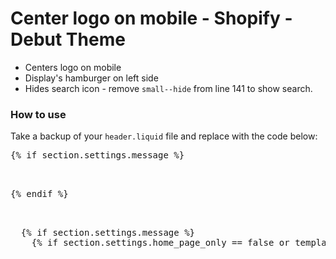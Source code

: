 <h1>Center logo on mobile - Shopify - Debut Theme</h1>

<ul>
  <li>Centers logo on mobile</li>
  <li>Display's hamburger on left side</li>
  <li>Hides search icon - remove <code>small--hide</code> from line 141 to show search.</li>
</ul>

<h3>How to use</h3>

<p>Take a backup of your <code>header.liquid</code> file and replace with the code below:</p>

<pre>
{% if section.settings.message %}
  <style>
    {% if section.settings.logo != blank %}
      .site-header__logo-image {
        max-width: {{ section.settings.logo_max_width | escape }}px;
      }
    {% endif %}

    {% if section.settings.align_logo == 'left' %}
      .site-header__logo-image {
        margin: 0;
      }
    {% endif %}
  </style>
{% endif %}

<div data-section-id="{{ section.id }}" data-section-type="header-section">
  {% if section.settings.message %}
    {% if section.settings.home_page_only == false or template.name == 'index' %}
      <style>
        .announcement-bar {
          background-color: {{ section.settings.color_bg }};
        }

        .announcement-bar--link:hover {
          {% assign brightness = section.settings.color_bg | color_brightness %}

          {% if brightness <= 192 %}
            {% assign lightenAmount = 255 | minus: brightness | divided_by: 255 | times: 16 %}
            background-color: {{ section.settings.color_bg | color_lighten: lightenAmount }};
          {% else %}
            {% assign darkenAmount = 255 | divided_by: brightness | times: 8 %}
            background-color: {{ section.settings.color_bg | color_darken: darkenAmount }};
          {% endif %}
        }

        .announcement-bar__message {
          color: {{ section.settings.color_text }};
        }
      </style>

      {% if section.settings.message_link == blank %}
        <div class="announcement-bar">
      {% else %}
        <a href="{{ section.settings.message_link }}" class="announcement-bar announcement-bar--link">
      {% endif %}

        <p class="announcement-bar__message">{{ section.settings.message_text | escape }}</p>

      {% if section.settings.message_link == blank %}
        </div>
      {% else %}
        </a>
      {% endif %}

    {% endif %}
  {% endif %}

  <header class="site-header{% if section.settings.align_logo == 'left' %} border-bottom logo--left{% else %} logo--center{% endif %}" role="banner">
    <div class="grid grid--no-gutters grid--table site-header__mobile-nav">
      {% if section.settings.align_logo == 'center' %}
        {%- assign logo_classes = 'small--two-quarters medium-up--one-third medium-up--push-one-third logo-align--center' -%}
      {% else %}
        {%- assign logo_classes = 'medium-up--one-quarter logo-align--left' -%}
      {% endif %}
        
      <div class="grid__item small--one-quarter medium-up--hide">

      {% unless linklists[section.settings.main_linklist] == blank %}
            <button type="button" class="btn--link site-header__icon site-header__menu js-mobile-nav-toggle mobile-nav--open" aria-controls="MobileNav"  aria-expanded="false" aria-label="{{ 'layout.navigation.menu' | t }}">
              {% include 'icon-hamburger' %}
              {% include 'icon-close' %}
            </button>
      {% endunless %}
        </div>

      <div class="grid__item {{ logo_classes }}">
        {% comment %}
          Use the uploaded logo from theme settings if enabled.
          Site name gets precedence with H1 tag on homepage, div on other pages.
        {% endcomment %}
        {% if template.name == 'index' %}
          <h1 class="h2 site-header__logo" style="padding-left:0px">
        {% else %}
          <div class="h2 site-header__logo" style="padding-left:0px">
        {% endif %}
          {% if section.settings.logo %}
            {%- assign img_url = section.settings.logo | img_url: '1x1' | replace: '_1x1.', '_{width}x.' -%}
            <a href="/" class="site-header__logo-image{% if section.settings.align_logo == 'center' %} site-header__logo-image--centered{% endif %}">
              {% capture logo_alt %}{{ section.settings.logo.alt | default: shop.name }}{% endcapture %}
              <img class="lazyload js"
                   src="{{ section.settings.logo | img_url: '300x300' }}"
                   data-src="{{ img_url }}"
                   data-widths="[180, 360, 540, 720, 900, 1080, 1296, 1512, 1728, 2048]"
                   data-aspectratio="{{ section.settings.logo.aspect_ratio }}"
                   data-sizes="auto"
                   alt="{{ logo_alt | escape }}"
                   style="max-width: {{ section.settings.logo_max_width }}px">
              <noscript>
                {% capture image_size %}{{ section.settings.logo_max_width | escape }}x{% endcapture %}
                <img src="{{ section.settings.logo | img_url: image_size }}"
                     srcset="{{ section.settings.logo | img_url: image_size }} 1x, {{ section.settings.logo | img_url: image_size, scale: 2 }} 2x"
                     alt="{{ section.settings.logo.alt | default: shop.name }}"
                     style="max-width: {{ section.settings.logo_max_width }}px;">
              </noscript>
            </a>
          {% else %}
            <a class="site-header__logo-link" href="/">{{ shop.name }}</a>
          {% endif %}
        {% if template.name == 'index' %}
          </h1>
        {% else %}
          </div>
        {% endif %}
      </div>

      {% if section.settings.align_logo == 'left' %}
        <nav class="grid__item medium-up--one-half small--hide" id="AccessibleNav" role="navigation">
          {% include 'site-nav' %}
        </nav>
      {% endif %}

      <div class="grid__item small--one-quarter {% if section.settings.align_logo == 'left' %}medium-up--one-quarter{% else %}medium-up--one-third medium-up--push-one-third{% endif %}">
        <div class="site-header__icons-wrapper">
          <div class="site-header__search site-header__icon">
            {% include 'search-form' %}
          </div>

          <button type="button" class="small--hide btn--link site-header__icon site-header__search-toggle js-drawer-open-top">
            {% include 'icon-search' %}
            <span class="icon__fallback-text">{{ 'layout.navigation.search' | t }}</span>
          </button>

          {% if shop.customer_accounts_enabled %}
            {% if customer %}
              <a href="/account" class="site-header__icon site-header__account">
                {% include 'icon-login' %}
                <span class="icon__fallback-text">{{ 'layout.customer.account' | t }}</span>
              </a>
            {% else %}
              <a href="/account/login" class="site-header__icon site-header__account">
                {% include 'icon-login' %}
                <span class="icon__fallback-text">{{ 'layout.customer.log_in' | t }}</span>
              </a>
            {% endif %}
          {% endif %}
          

          <a href="/cart" class="site-header__icon site-header__cart">
            {% include 'icon-cart' %}
            <span class="icon__fallback-text">{{ 'layout.cart.title' | t }}</span>
            {% if cart.item_count > 0 %}
              <div id="CartCount" class="site-header__cart-count">
                <span>{{ cart.item_count }}</span>
                <span class="icon__fallback-text medium-up--hide">{{ 'layout.cart.items_count' | t: count: cart.item_count }}</span>
              </div>
            {% endif %}
          </a>

          {% if shop.enabled_currencies.size > 1 %}
            {% form 'currency', class: "currency-selector small--hide" %}
              <label for="CurrencySelector" class="visually-hidden">{{ 'general.currency.dropdown_label' | t }}</label>
              <div class="currency-selector__input-wrapper select-group">
                <select name="currency" id="CurrencySelector" class="currency-selector__dropdown" aria-describedby="a11y-refresh-page-message a11y-selection-message" data-currency-selector>
                  {% for currency in shop.enabled_currencies %}
                    <option value="{{currency.iso_code}}"{% if currency == cart.currency %} selected="true"{% endif %}>{{currency.iso_code}}</option>
                  {% endfor %}
                </select>
                {% include 'icon-chevron-down' %}
              </div>
            {% endform %}
          {% endif %}

        </div>

      </div>
    </div>

    <nav class="mobile-nav-wrapper medium-up--hide" role="navigation">
      <ul id="MobileNav" class="mobile-nav">
        {% for link in linklists[section.settings.main_linklist].links %}
          {%- assign outerLoopIndex = forloop.index -%}

          <li class="mobile-nav__item{% unless forloop.last %} border-bottom{% endunless %}">
            {% if link.links != blank %}
              {% capture child_list_handle %}{{ link.handle }}-{{ outerLoopIndex }}{% endcapture %}
              <button type="button" class="btn--link js-toggle-submenu mobile-nav__link{% if link.child_active %} mobile-nav__link--active{% endif %}" data-target="{{ child_list_handle }}" data-level="1" aria-expanded="false">
                <span class="mobile-nav__label">{{ link.title | escape }}</span>
                <div class="mobile-nav__icon">
                  {% include 'icon-chevron-right' %}
                </div>
              </button>
              <ul class="mobile-nav__dropdown" data-parent="{{ child_list_handle }}" data-level="2">
                <li class="visually-hidden" tabindex="-1" data-menu-title="2">
                  {{- link.title }} {{ 'layout.navigation.menu' | t -}}
                </li>
                <li class="mobile-nav__item border-bottom">
                  <div class="mobile-nav__table">
                    <div class="mobile-nav__table-cell mobile-nav__return">
                      <button class="btn--link js-toggle-submenu mobile-nav__return-btn" type="button" aria-expanded="true" aria-label="{{ link.title }}">
                        {% include 'icon-chevron-left' %}
                      </button>
                    </div>
                    <span class="mobile-nav__sublist-link mobile-nav__sublist-header mobile-nav__sublist-header--main-nav-parent">
                      <span class="mobile-nav__label">{{ link.title | escape }}</span>
                    </span>
                  </div>
                </li>

                {% for childlink in link.links %}
                  <li class="mobile-nav__item{% unless forloop.last %} border-bottom{% endunless %}">
                    {% if childlink.links != blank %}
                      {% capture grandchild_list_handle %}{{ childlink.handle }}-{{ outerLoopIndex }}-{{ forloop.index }}{% endcapture %}
                      <button type="button" class="btn--link js-toggle-submenu mobile-nav__link mobile-nav__sublist-link" data-target="{{ grandchild_list_handle }}" aria-expanded="false">
                        <span class="mobile-nav__label">{{ childlink.title | escape }}</span>
                        <div class="mobile-nav__icon">
                          {% include 'icon-chevron-right' %}
                        </div>
                      </button>
                      <ul class="mobile-nav__dropdown" data-parent="{{ grandchild_list_handle }}" data-level="3">
                        <li class="visually-hidden" tabindex="-1" data-menu-title="3">
                          {{- childlink.title }} {{ 'layout.navigation.menu' | t -}}
                        </li>
                        <li class="mobile-nav__item border-bottom">
                          <div class="mobile-nav__table">
                            <div class="mobile-nav__table-cell mobile-nav__return">
                              <button type="button" class="btn--link js-toggle-submenu mobile-nav__return-btn" data-target="{{ child_list_handle }}" aria-expanded="true" aria-label="{{ childlink.title }}">
                                {% include 'icon-chevron-left' %}
                              </button>
                            </div>
                            <a href="{{ childlink.url }}"
                              class="mobile-nav__sublist-link mobile-nav__sublist-header"
                              {% if childlink.current %} aria-current="page"{% endif %}
                            >
                              <span class="mobile-nav__label">{{ childlink.title | escape }}</span>
                            </a>
                          </div>
                        </li>
                        {% for grandchildlink in childlink.links %}
                          <li class="mobile-nav__item{% unless forloop.last %} border-bottom{% endunless %}">
                            <a href="{{ grandchildlink.url }}"
                              class="mobile-nav__sublist-link"
                              {% if grandchildlink.current %} aria-current="page"{% endif %}
                            >
                              <span class="mobile-nav__label">{{ grandchildlink.title | escape }}</span>
                            </a>
                          </li>
                        {% endfor %}
                      </ul>
                    {% else %}
                      <a href="{{ childlink.url }}"
                        class="mobile-nav__sublist-link"
                        {% if childlink.current %} aria-current="page"{% endif %}
                      >
                        <span class="mobile-nav__label">{{ childlink.title | escape }}</span>
                      </a>
                    {% endif %}
                  </li>
                {% endfor %}
              </ul>
            {% else %}
              <a href="{{ link.url }}"
                class="mobile-nav__link{% if link.active %} mobile-nav__link--active{% endif %}"
                {% if link.current %} aria-current="page"{% endif %}
              >
                <span class="mobile-nav__label">{{ link.title | escape }}</span>
              </a>
            {% endif %}
          </li>
        {% endfor %}
        {% if shop.enabled_currencies.size > 1 %}
          <li class="mobile-nav__item border-top">
            {% form 'currency', class: "currency-selector" %}
              <label for="CurrencySelectorMobile" class="currency-selector__label">{{ 'general.currency.dropdown_label' | t }}</label>
              <div class="currency-selector__input-wrapper select-group">
                <select name="currency" id="CurrencySelectorMobile" class="currency-selector__dropdown" aria-describedby="a11y-refresh-page-message a11y-selection-message" data-currency-selector>
                  {% for currency in shop.enabled_currencies %}
                    <option value="{{currency.iso_code}}"{% if currency == cart.currency %} selected="true"{% endif %}>{{currency.iso_code}}</option>
                  {% endfor %}
                </select>
                {% include 'icon-chevron-down' %}
              </div>
            {% endform %}
          </li>
        {% endif %}
      </ul>
    </nav>
  </header>

  {% if section.settings.align_logo == 'center' %}
  <nav class="small--hide border-bottom" id="AccessibleNav" role="navigation">
    {% include 'site-nav', nav_alignment: 'site-nav--centered' %}
  </nav>
  {% endif %}
</div>



<script type="application/ld+json">
{
  "@context": "http://schema.org",
  "@type": "Organization",
  "name": {{ shop.name | json }},
  {% if section.settings.logo %}
    {% assign image_size = section.settings.logo.width | append:'x' %}
    "logo": {{ section.settings.logo | img_url: image_size | prepend: "https:" | json }},
  {% endif %}
  "sameAs": [
    {{ settings.social_twitter_link | json }},
    {{ settings.social_facebook_link | json }},
    {{ settings.social_pinterest_link | json }},
    {{ settings.social_instagram_link | json }},
    {{ settings.social_tumblr_link | json }},
    {{ settings.social_snapchat_link | json }},
    {{ settings.social_youtube_link | json }},
    {{ settings.social_vimeo_link | json }}
  ],
  "url": {{ shop.url | append: page.url | json }}
}
</script>

{% if template.name == 'index' %}
  {% assign potential_action_target = shop.url | append: "/search?q={search_term_string}" %}
  <script type="application/ld+json">
    {
      "@context": "http://schema.org",
      "@type": "WebSite",
      "name": {{ shop.name | json }},
      "potentialAction": {
        "@type": "SearchAction",
        "target": {{ potential_action_target | json }},
        "query-input": "required name=search_term_string"
      },
      "url": {{ shop.url | append: page.url | json }}
    }
  </script>
{% endif %}

{% schema %}
{
  "name": {
    "de": "Titel",
    "en": "Header",
    "es": "Encabezado",
    "fr": "En-tête",
    "it": "Header",
    "ja": "ヘッダー",
    "nl": "Koptekst",
    "pt-BR": "Cabeçalho",
    "zh-CN": "标头",
    "zh-TW": "標頭"
  },
  "settings": [
    {
      "type": "radio",
      "id": "align_logo",
      "label": {
        "de": "Logo-Ausrichtung",
        "en": "Logo alignment",
        "es": "Alineación de logotipo",
        "fr": "Alignement du logo",
        "it": "Allineamento logo",
        "ja": "ロゴアラインメント",
        "nl": "Logo-uitlijning",
        "pt-BR": "Alinhamento do logotipo",
        "zh-CN": "logo 对齐方式",
        "zh-TW": "商標對齊"
      },
      "default": "left",
      "options": [
        {
          "value": "left",
          "label": {
            "de": "Links",
            "en": "Left",
            "es": "Izquierda",
            "fr": "Gauche",
            "it": "Sinistra",
            "ja": "左",
            "nl": "Links",
            "pt-BR": "Esquerda",
            "zh-CN": "左侧",
            "zh-TW": "左方"
          }
        },
        {
          "value": "center",
          "label": {
            "de": "Mittig",
            "en": "Centered",
            "es": "Centrada",
            "fr": "Centré",
            "it": "Centrato",
            "ja": "中央揃え",
            "nl": "Gecentreerd",
            "pt-BR": "Centralizado",
            "zh-CN": "居中",
            "zh-TW": "置中"
          }
        }
      ]
    },
    {
      "type": "image_picker",
      "id": "logo",
      "label": {
        "de": "Logo-Foto",
        "en": "Logo image",
        "es": "Logotipo",
        "fr": "Image du logo",
        "it": "Immagine del logo",
        "ja": "ロゴ画像",
        "nl": "Afbeelding van logo",
        "pt-BR": "Imagem do logotipo",
        "zh-CN": "logo 图片",
        "zh-TW": "標誌圖片"
      }
    },
    {
      "type": "range",
      "id": "logo_max_width",
      "label": {
        "de": "Logobreite",
        "en": "Custom logo width",
        "es": "Ancho del logotipo personalizado",
        "fr": "Largeur personnalisée du logo",
        "it": "Larghezza logo personalizzato",
        "ja": "ロゴの幅をカスタムする",
        "nl": "Aangepaste logo-breedte",
        "pt-BR": "Largura do logotipo personalizado",
        "zh-CN": "自定义 logo 宽度",
        "zh-TW": "自訂商標寬度"
      },
      "min": 50,
      "max": 250,
      "step": 5,
      "unit": {
        "de": "px",
        "en": "px",
        "es": "px",
        "fr": "px",
        "it": "px",
        "ja": "px",
        "nl": "px",
        "pt-BR": "px",
        "zh-CN": "px",
        "zh-TW": "像素"
      },
      "default": 100
    },
    {
      "type": "link_list",
      "id": "main_linklist",
      "label": {
        "de": "Menü",
        "en": "Menu",
        "es": "Menú",
        "fr": "Menu",
        "it": "Menu",
        "ja": "メニュー",
        "nl": "Menu",
        "pt-BR": "Menu",
        "zh-CN": "菜单",
        "zh-TW": "選單"
      },
      "default": "main-menu"
    },
    {
      "type": "header",
      "content": {
        "de": "Ankündigungsbereich",
        "en": "Announcement bar",
        "es": "Barra de anuncios",
        "fr": "Barre d'annonces",
        "it": "Barra degli annunci",
        "ja": "告知バー",
        "nl": "Aankondigingsbalk",
        "pt-BR": "Barra de anúncios",
        "zh-CN": "公告栏",
        "zh-TW": "公告列"
      }
    },
    {
      "type": "checkbox",
      "id": "message",
      "label": {
        "de": "Ankündigung anzeigen",
        "en": "Show announcement",
        "es": "Mostrar anuncio",
        "fr": "Afficher l'annonce",
        "it": "Mostra annuncio",
        "ja": "告知を表示する",
        "nl": "Aankondiging weergeven",
        "pt-BR": "Exibir anúncio",
        "zh-CN": "显示公告",
        "zh-TW": "顯示公告"
      },
      "default": false
    },
    {
      "type": "checkbox",
      "id": "home_page_only",
      "label": {
        "de": "Nur Startseite",
        "en": "Home page only",
        "es": "Solo página de inicio",
        "fr": "Page d'accueil uniquement",
        "it": "Solo home page",
        "ja": "ホームページのみ",
        "nl": "Alleen startpagina",
        "pt-BR": "Apenas página inicial",
        "zh-CN": "仅主页",
        "zh-TW": "僅限首頁"
      },
      "default": true
    },
    {
      "type": "text",
      "id": "message_text",
      "label": {
        "de": "Text",
        "en": "Text",
        "es": "Texto",
        "fr": "Texte",
        "it": "Testo",
        "ja": "テキスト",
        "nl": "Tekst",
        "pt-BR": "Texto",
        "zh-CN": "文本",
        "zh-TW": "文字"
      },
      "default": {
        "de": "Hier etwas ankündigen",
        "en": "Announce something here",
        "es": "Anuncia algo aquí",
        "fr": "Annoncez quelque chose ici",
        "it": "Annuncia qualcosa qui",
        "ja": "ここで告知してください",
        "nl": "Kondig hier iets aan",
        "pt-BR": "Anuncie algo aqui",
        "zh-CN": "在此处进行公告",
        "zh-TW": "在此公告資訊"
      }
    },
    {
      "type": "url",
      "id": "message_link",
      "label": {
        "de": "Link",
        "en": "Link",
        "es": "Enlace",
        "fr": "Lien",
        "it": "Link",
        "ja": "リンク",
        "nl": "Link",
        "pt-BR": "Link",
        "zh-CN": "链接",
        "zh-TW": "連結"
      },
      "info": {
        "de": "Optional",
        "en": "Optional",
        "es": "Opcional",
        "fr": "Facultatif",
        "it": "Facoltativo",
        "ja": "選択させる",
        "nl": "Optioneel",
        "pt-BR": "Opcional",
        "zh-CN": "可选",
        "zh-TW": "(選填)"
      }
    },
    {
      "type": "color",
      "id": "color_bg",
      "label": {
        "de": "Zeile",
        "en": "Bar",
        "es": "Barra",
        "fr": "Barre",
        "it": "Barra",
        "ja": "バー",
        "nl": "Balk",
        "pt-BR": "Barra",
        "zh-CN": "栏",
        "zh-TW": "橫條"
      },
      "default": "#7796a8"
    },
    {
      "type": "color",
      "id": "color_text",
      "label": {
        "de": "Text",
        "en": "Text",
        "es": "Texto",
        "fr": "Texte",
        "it": "Testo",
        "ja": "テキスト",
        "nl": "Tekst",
        "pt-BR": "Texto",
        "zh-CN": "文本",
        "zh-TW": "文字"
      },
      "default": "#fff"
    }
  ]
}
{% endschema %}
</pre>
